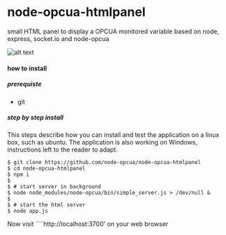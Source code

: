 node-opcua-htmlpanel
====================

small HTML panel to display a OPCUA monitored variable based on node, express, socket.io  and node-opcua


![alt text](
https://raw.githubusercontent.com/node-opcua/node-opcua-htmlpanel/master/doc/image.png "...")


#### how to install

##### prerequiste 

*  git


##### step by step install 

This steps describe how you can install and test the application  on a linux box, such as ubuntu.
The application is also working on Windows, instructions left to the reader to adapt.


    $ git clone https://github.com/node-opcua/node-opcua-htmlpanel
    $ cd node-opcua-htmlpanel
    $ npm i
    $
    $ # start server in background
    $ node node_modules/node-opcua/bin/simple_server.js > /dev/null &
    $
    $ # start the html server
    $ node app.js
    
Now visit  ````http://localhost:3700' on your web browser
    
    
        
    
